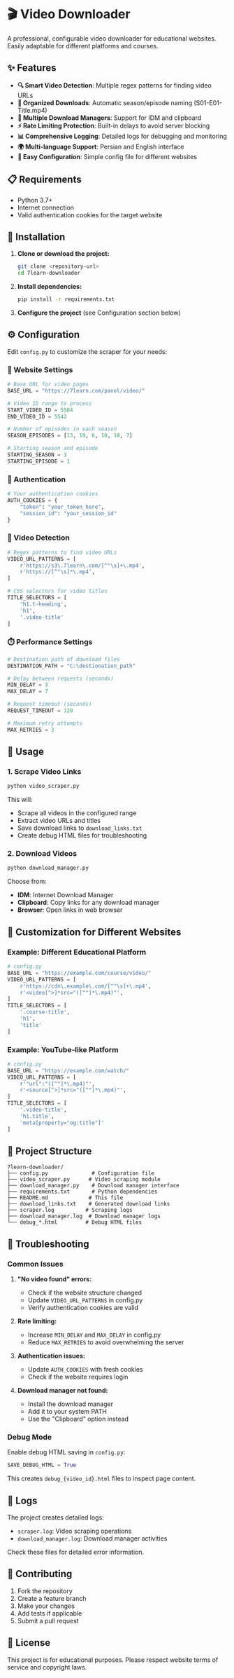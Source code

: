 # 🎬 Video Downloader

A professional, configurable video downloader for educational websites. Easily adaptable for different platforms and courses.

## ✨ Features

- **🔍 Smart Video Detection**: Multiple regex patterns for finding video URLs
- **📁 Organized Downloads**: Automatic season/episode naming (S01-E01-Title.mp4)
- **🚀 Multiple Download Managers**: Support for IDM and clipboard
- **⚡ Rate Limiting Protection**: Built-in delays to avoid server blocking
- **📊 Comprehensive Logging**: Detailed logs for debugging and monitoring
- **🌍 Multi-language Support**: Persian and English interface
- **🔧 Easy Configuration**: Simple config file for different websites

## 📋 Requirements

- Python 3.7+
- Internet connection
- Valid authentication cookies for the target website

## 🚀 Installation

1. **Clone or download the project:**
   ```bash
   git clone <repository-url>
   cd 7learn-downloader
   ```

2. **Install dependencies:**
   ```bash
   pip install -r requirements.txt
   ```

3. **Configure the project** (see Configuration section below)

## ⚙️ Configuration

Edit `config.py` to customize the scraper for your needs:

### 🔗 Website Settings
```python
# Base URL for video pages
BASE_URL = "https://7learn.com/panel/video/"

# Video ID range to process
START_VIDEO_ID = 5504
END_VIDEO_ID = 5542

# Number of episodes in each season
SEASON_EPISODES = [13, 19, 6, 10, 10, 7]

# Starting season and episode
STARTING_SEASON = 3
STARTING_EPISODE = 1
```

### 🔐 Authentication
```python
# Your authentication cookies
AUTH_COOKIES = {
    "token": "your_token_here",
    "session_id": "your_session_id"
}
```

### 🎯 Video Detection
```python
# Regex patterns to find video URLs
VIDEO_URL_PATTERNS = [
    r'https://s3\.7learn\.com/[^"\s]+\.mp4',
    r'https://[^"\s]*\.mp4',
]

# CSS selectors for video titles
TITLE_SELECTORS = [
    'h1.t-heading',
    'h1',
    '.video-title'
]
```

### ⏱️ Performance Settings
```python
# Destination path of download files
DESTINATION_PATH = "C:\destionation_path"

# Delay between requests (seconds)
MIN_DELAY = 3
MAX_DELAY = 7

# Request timeout (seconds)
REQUEST_TIMEOUT = 120

# Maximum retry attempts
MAX_RETRIES = 3
```

## 📖 Usage

### 1. **Scrape Video Links**
```bash
python video_scraper.py
```
This will:
- Scrape all videos in the configured range
- Extract video URLs and titles
- Save download links to `download_links.txt`
- Create debug HTML files for troubleshooting

### 2. **Download Videos**
```bash
python download_manager.py
```
Choose from:
- **IDM**: Internet Download Manager
- **Clipboard**: Copy links for any download manager
- **Browser**: Open links in web browser

## 🔧 Customization for Different Websites

### Example: Different Educational Platform
```python
# config.py
BASE_URL = "https://example.com/course/video/"
VIDEO_URL_PATTERNS = [
    r'https://cdn\.example\.com/[^"\s]+\.mp4',
    r'<video[^>]*src="([^"]*\.mp4)"',
]
TITLE_SELECTORS = [
    '.course-title',
    'h1',
    'title'
]
```

### Example: YouTube-like Platform
```python
# config.py
BASE_URL = "https://example.com/watch/"
VIDEO_URL_PATTERNS = [
    r'"url":"([^"]*\.mp4)"',
    r'<source[^>]*src="([^"]*\.mp4)"',
]
TITLE_SELECTORS = [
    '.video-title',
    'h1.title',
    'meta[property="og:title"]'
]
```

## 📁 Project Structure

```
7learn-downloader/
├── config.py              # Configuration file
├── video_scraper.py      # Video scraping module
├── download_manager.py    # Download manager interface
├── requirements.txt       # Python dependencies
├── README.md             # This file
├── download_links.txt    # Generated download links
├── scraper.log          # Scraping logs
├── download_manager.log  # Download manager logs
└── debug_*.html         # Debug HTML files
```

## 🚨 Troubleshooting

### Common Issues

1. **"No video found" errors:**
   - Check if the website structure changed
   - Update `VIDEO_URL_PATTERNS` in config.py
   - Verify authentication cookies are valid

2. **Rate limiting:**
   - Increase `MIN_DELAY` and `MAX_DELAY` in config.py
   - Reduce `MAX_RETRIES` to avoid overwhelming the server

3. **Authentication issues:**
   - Update `AUTH_COOKIES` with fresh cookies
   - Check if the website requires login

4. **Download manager not found:**
   - Install the download manager
   - Add it to your system PATH
   - Use the "Clipboard" option instead

### Debug Mode

Enable debug HTML saving in `config.py`:
```python
SAVE_DEBUG_HTML = True
```

This creates `debug_{video_id}.html` files to inspect page content.

## 📝 Logs

The project creates detailed logs:
- `scraper.log`: Video scraping operations
- `download_manager.log`: Download manager activities

Check these files for detailed error information.

## 🤝 Contributing

1. Fork the repository
2. Create a feature branch
3. Make your changes
4. Add tests if applicable
5. Submit a pull request

## 📄 License

This project is for educational purposes. Please respect website terms of service and copyright laws.